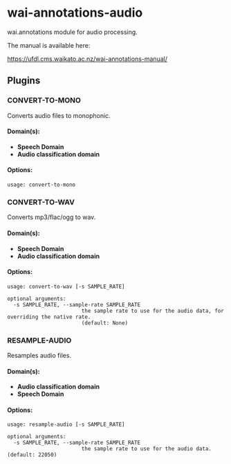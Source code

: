 # wai-annotations-audio
wai.annotations module for audio processing.

The manual is available here:

https://ufdl.cms.waikato.ac.nz/wai-annotations-manual/

## Plugins
### CONVERT-TO-MONO
Converts audio files to monophonic.

#### Domain(s):
- **Speech Domain**
- **Audio classification domain**

#### Options:
```
usage: convert-to-mono
```


### CONVERT-TO-WAV
Converts mp3/flac/ogg to wav.

#### Domain(s):
- **Speech Domain**
- **Audio classification domain**

#### Options:
```
usage: convert-to-wav [-s SAMPLE_RATE]

optional arguments:
  -s SAMPLE_RATE, --sample-rate SAMPLE_RATE
                        the sample rate to use for the audio data, for overriding the native rate.
                        (default: None)
```


### RESAMPLE-AUDIO
Resamples audio files.

#### Domain(s):
- **Audio classification domain**
- **Speech Domain**

#### Options:
```
usage: resample-audio [-s SAMPLE_RATE]

optional arguments:
  -s SAMPLE_RATE, --sample-rate SAMPLE_RATE
                        the sample rate to use for the audio data. (default: 22050)
```
